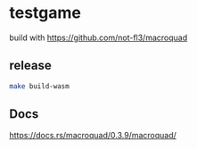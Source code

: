 # testgame
build with https://github.com/not-fl3/macroquad

## release
```bash
make build-wasm
```

## Docs
https://docs.rs/macroquad/0.3.9/macroquad/